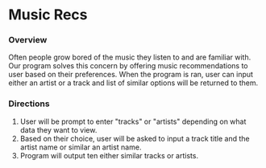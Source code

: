 # Music Recs
### Overview
Often people grow bored of the music they listen to and are familiar with. Our program solves this concern by offering music recommendations to user based on their preferences. When the program is ran, user can input either an artist or a track and list of similar options will be returned to them.

### Directions
1. User will be prompt to enter "tracks" or "artists" depending on what data they want to view.
2. Based on their choice, user will be asked to input a track title and the artist name or similar an artist name.
3. Program will output ten either similar tracks or artists.